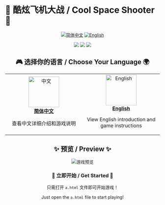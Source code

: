 # 🚀 酷炫飞机大战 / Cool Space Shooter 🚀

<div align="center">

[<img src="https://img.shields.io/badge/简体中文-FF4D4D?style=for-the-badge" alt="简体中文">](./docs/README_CN.md)
[<img src="https://img.shields.io/badge/English-4D7BFF?style=for-the-badge" alt="English">](./docs/README_EN.md)

</div>

<div align="center">
<img src="https://img.shields.io/badge/HTML5-E34F26?style=flat-square&logo=html5&logoColor=white">
<img src="https://img.shields.io/badge/CSS3-1572B6?style=flat-square&logo=css3&logoColor=white">
<img src="https://img.shields.io/badge/JavaScript-F7DF1E?style=flat-square&logo=javascript&logoColor=black">
</div>

<div align="center">

## 🎮 选择你的语言 / Choose Your Language 🌍

</div>

<table align="center">
  <tr>
    <td align="center" width="50%">
      <a href="./docs/README_CN.md">
        <img src="https://cdn-icons-png.flaticon.com/512/197/197375.png" width="100" alt="中文">
        <br>
        <b>简体中文</b>
      </a>
      <p>查看中文详细介绍和游戏说明</p>
    </td>
    <td align="center" width="50%">
      <a href="./docs/README_EN.md">
        <img src="https://cdn-icons-png.flaticon.com/512/197/197374.png" width="100" alt="English">
        <br>
        <b>English</b>
      </a>
      <p>View English introduction and game instructions</p>
    </td>
  </tr>
</table>

<div align="center">

## ✨ 预览 / Preview ✨

![游戏预览](https://via.placeholder.com/800x400?text=酷炫飞机大战+游戏预览)

</div>

<div align="center">

### 🎯 立即开始 / Get Started 🎯

</div>

<div align="center">

只需打开 `a.html` 文件即可开始游戏！

Just open the `a.html` file to start playing!

</div>